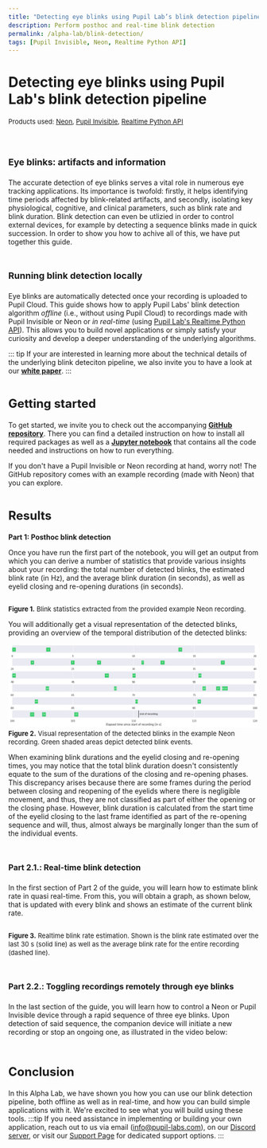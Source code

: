 ```yaml
---
title: "Detecting eye blinks using Pupil Lab’s blink detection pipeline"
description: Perform posthoc and real-time blink detection
permalink: /alpha-lab/blink-detection/
tags: [Pupil Invisible, Neon, Realtime Python API]
---
```


# Detecting eye blinks using Pupil Lab's blink detection pipeline

<font size = 2>Products used: [Neon](https://pupil-labs.com/products/neon/), [Pupil Invisible](https://pupil-labs.com/products/invisible/), [Realtime Python API](https://pupil-labs-realtime-api.readthedocs.io/en/stable/)</font>

<div class="pb-4" style="display:flex;justify-content:left;">
  <v-img
    class="rounded"
    :src="require('../media/alpha-lab/eye_blinks_anim.gif')"
    max-width=800px
  >
  </v-img>
</div>

# <font size=4>Eye blinks: artifacts and information</font>

The accurate detection of eye blinks serves a vital role in numerous eye tracking applications. Its importance is twofold: firstly, it helps identifying time periods affected by blink-related artifacts, and secondly, isolating key physiological, cognitive, and clinical parameters, such as blink rate and blink duration. Blink detection can even be utlizied in order to control external devices, for example by detecting a sequence blinks made in quick succession. In order to show you how to achive all of this, we have put together this guide.

# <font size=4>Running blink detection locally</font>

Eye blinks are automatically detected once your recording is uploaded to Pupil Cloud. This guide shows how to apply Pupil Labs' blink detection algorithm <i>offline</i> (i.e., without using Pupil Cloud) to recordings made with Pupil Invisible or Neon or <i>in real-time</i> (using [Pupil Lab's Realtime Python API](https://github.com/pupil-labs/realtime-network-api)). This allows you to build novel applications or simply satisfy your curiosity and develop a deeper understanding of the underlying algorithms.

::: tip
If your are interested in learning more about the technical details of the underlying blink deteciton pipeline, we also invite you to have a look at our [**white paper**](https://docs.google.com/document/d/1JLBhC7fmBr6BR59IT3cWgYyqiaM8HLpFxv5KImrN-qE/export?format=pdf).
:::

# <font size=5>Getting started</font>

To get started, we invite you to check out the accompanying [**GitHub repository**](https://github.com/pupil-labs/real-time-blink-detection). There you can find a detailed instruction on how to install all required packages as well as a [**Jupyter notebook**](https://github.com/pupil-labs/real-time-blink-detection/blob/main/blink_detection.ipynb) that contains all the code needed and instructions on how to run everything.

If you don't have a Pupil Invisible or Neon recording at hand, worry not! The GitHub repository comes with an example recording (made with Neon) that you can explore.

# <font size=5>Results</font>

<!-- # <font size=4><strong>Part 1</strong>: Posthoc blink detection</font> -->
<strong>Part 1: Posthoc blink detection</strong>

Once you have run the first part of the notebook, you will get an output from which you can derive a number of statistics that provide various insights about your recording: the total number of detected blinks, the estimated blink rate (in Hz), and the average blink duration (in seconds), as well as eyelid closing and re-opening durations (in seconds).

<div class="pb-4" style="display:flex;justify-content:left;">
  <v-img
    class="rounded"
    :src="require('../media/alpha-lab/eye_blinks_statistics.png')"
    max-width=500px
  >
  </v-img>
</div>

<font size=2>**Figure 1.** Blink statistics extracted from the provided example Neon recording.</font>

You will additionally get a visual representation of the detected blinks, providing an overview of the temporal distribution of the detected blinks:


![Visual blink representation](../media/alpha-lab/eye_blinks_timeline.png)
<font size=2>**Figure 2.** Visual representation of the detected blinks in the example Neon recording. Green shaded areas depict detected blink events.</font>

When examining blink durations and the eyelid closing and re-opening times, you may notice that the total blink duration doesn't consistently equate to the sum of the durations of the closing and re-opening phases. This discrepancy arises because there are some frames during the period between closing and reopening of the eyelids where there is negligible movement, and thus, they are not classified as part of either the opening or the closing phase. However, blink duration is calculated from the start time of the eyelid closing to the last frame identified as part of the re-opening sequence and will, thus, almost always be marginally longer than the sum of the individual events.<br>

# <font size=3><strong>Part 2.1.: Real-time blink detection</strong></font>

In the first section of Part 2 of the guide, you will learn how to estimate blink rate in quasi real-time. From this, you will obtain a graph, as shown below, that is updated with every blink and shows an estimate of the current blink rate.

<div class="pb-4" style="display:flex;justify-content:left;">
  <v-img
    class="rounded"
    :src="require('../media/alpha-lab/eye_blinks_blinkrateest.png')"
    max-width=450px
  >
  </v-img>
</div>

<font size=2>**Figure 3.** Realtime blink rate estimation. Shown is the blink rate estimated over the last 30 s (solid line) as well as the average blink rate for the entire recording (dashed line). </b></font>

# <font size=3>Part 2.2.: Toggling recordings remotely through eye blinks</font>

In the last section of the guide, you will learn how to control a Neon or Pupil Invisible device through a rapid sequence of three eye blinks. Upon detection of said sequence, the companion device will initiate a new recording or stop an ongoing one, as illustrated in the video below:

<div class="pb-4" style="display:flex;justify-content:left;">
  <v-img
    class="rounded"
    :src="require('../media/alpha-lab/eye_blinks_toggle_recording.gif')"
    max-width=800px
  >
  </v-img>
</div>

<!-- <div class="pb-4" style="display:flex;justify-content:left;">
    <iframe width="400" height=258 src="https://www.youtube.com/embed/idAHOysl37Q?&mute=1&controls=0&autoplay=1&loop=1&playlist=idAHOysl37Q&rel=0">
    </iframe>
</div> -->

# <font size=5>Conclusion</font>
In this Alpha Lab, we have shown you how you can use our blink detection pipeline, both offline as well as in real-time, and how you can build simple applications with it. We're excited to see what you will build using these tools.
:::tip
If you need assistance in implementing or building your own application, reach out to us via email ([info@pupil-labs.com](mailto:info@pupil-labs.com)), on our [Discord server](https://pupil-labs.com/chat/), or visit our [Support Page](https://pupil-labs.com/products/support/) for dedicated support options.
:::
